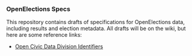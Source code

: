 ### OpenElections Specs

This repository contains drafts of specifications for OpenElections data, including results and election metadata. All drafts will be on the wiki, but here are some reference links:

  * [Open Civic Data Division Identifiers](https://github.com/opencivicdata/ocd-division-ids)
  